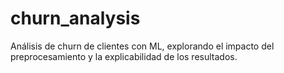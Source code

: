 # churn_analysis
Análisis de churn de clientes con ML, explorando el impacto del preprocesamiento y la explicabilidad de los resultados.
